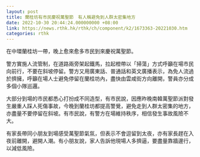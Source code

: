```yaml
---
layout: post
title: 蘭桂坊有市民慶祝萬聖節　有人稱避免到人群太密集地方
date: 2022-10-30 20:44:24.000000000 +08:00
link: https://news.rthk.hk/rthk/ch/component/k2/1673363-20221030.htm
categories: rthk
---
```


在中環蘭桂坊一帶，晚上愈來愈多市民到來慶祝萬聖節。

警方實施人流管制，在道路兩旁架起鐵馬，拉起橙帶以「掃蕩」方式呼籲在場市民向前行，不要在斜坡停留。警方又用廣東話、普通話和英文廣播表示，為免人流過於擠擁，呼籲在場人士避免停留在蘭桂坊內，盡快由雲咸街方向離開，警員亦分成多個小隊巡邏。

大部分到場的市民都悉心打扮成不同造型，有市民說，因應昨晚南韓萬聖節派對發生嚴重人踩人死傷事故，今晚到蘭桂坊都提高警覺，避免走到人群太密集的地方，亦盡量不要停留在斜坡。有市民說，有警方在場維持秩序，相信發生事故風險不大。

有家長帶同小朋友到場感受萬聖節氣氛，但表示不會逗留到太夜，亦有家長趕在入夜前離開，避開人潮。有小朋友說，家人告訴他現場人多擠逼，要盡量靠牆邊行，以減低風險。
